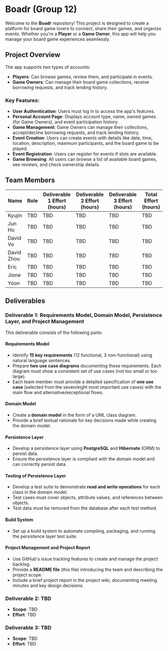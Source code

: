 # Boadr (Group 12)

Welcome to the **Boadr** repository! This project is designed to create a platform for board game lovers to connect, share their games, and organize events. Whether you're a **Player** or a **Game Owner**, this app will help you manage your board game experiences seamlessly.

## Project Overview

The app supports two types of accounts:
- **Players**: Can browse games, review them, and participate in events.
- **Game Owners**: Can manage their board game collections, receive borrowing requests, and track lending history.

### Key Features:
- **User Authentication**: Users must log in to access the app's features.
- **Personal Account Page**: Displays account type, name, owned games (for Game Owners), and event participation history.
- **Game Management**: Game Owners can manage their collections, accept/decline borrowing requests, and track lending history.
- **Event Creation**: Users can create events with details like date, time, location, description, maximum participants, and the board game to be played.
- **Event Registration**: Users can register for events if slots are available.
- **Game Browsing**: All users can browse a list of available board games, see reviews, and check ownership details.

## Team Members

| Name        | Role                     | Deliverable 1 Effort (hours) | Deliverable 2 Effort (hours) | Deliverable 3 Effort (hours) | Total Effort (hours) |
|-------------|--------------------------|------------------------------|------------------------------|------------------------------|----------------------|
| Kyujin      | TBD                      | TBD                          | TBD                          | TBD                          | TBD                  |
| Jun Ho      | TBD                      | TBD                          | TBD                          | TBD                          | TBD                  |
| David Vo    | TBD                      | TBD                          | TBD                          | TBD                          | TBD                  |
| David Zhou  | TBD                      | TBD                          | TBD                          | TBD                          | TBD                  |
| Eric        | TBD                      | TBD                          | TBD                          | TBD                          | TBD                  |
| Jione       | TBD                      | TBD                          | TBD                          | TBD                          | TBD                  |
| Yoon        | TBD                      | TBD                          | TBD                          | TBD                          | TBD                  |

## Deliverables

### Deliverable 1: Requirements Model, Domain Model, Persistence Layer, and Project Management
This deliverable consists of the following parts:

#### Requirements Model
- Identify **15 key requirements** (12 functional, 3 non-functional) using natural language sentences.
- Prepare **two use case diagrams** documenting these requirements. Each diagram must show a consistent set of use cases (not too small or too large).
- Each team member must provide a detailed specification of **one use case** (selected from the seven/eight most important use cases) with the main flow and alternative/exceptional flows.

#### Domain Model
- Create a **domain model** in the form of a UML class diagram.
- Provide a brief textual rationale for key decisions made while creating the domain model.

#### Persistence Layer
- Develop a persistence layer using **PostgreSQL** and **Hibernate** (ORM) to persist data.
- Ensure the persistence layer is compliant with the domain model and can correctly persist data.

#### Testing of Persistence Layer
- Develop a test suite to demonstrate **read and write operations** for each class in the domain model.
- Test cases must cover objects, attribute values, and references between objects.
- Test data must be removed from the database after each test method.

#### Build System
- Set up a build system to automate compiling, packaging, and running the persistence layer test suite.

#### Project Management and Project Report
- Use GitHub's issue tracking features to create and manage the project backlog.
- Provide a **README file** (this file) introducing the team and describing the project scope.
- Include a brief project report in the project wiki, documenting meeting minutes and key design decisions.

### Deliverable 2: TBD
- **Scope**: TBD
- **Effort**: TBD

### Deliverable 3: TBD
- **Scope**: TBD
- **Effort**: TBD
